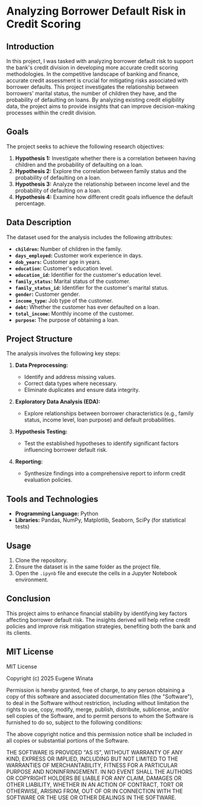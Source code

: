 # Analyzing Borrower Default Risk in Credit Scoring

## Introduction

In this project, I was tasked with analyzing borrower default risk to support the bank's credit division in developing more accurate credit scoring methodologies. In the competitive landscape of banking and finance, accurate credit assessment is crucial for mitigating risks associated with borrower defaults. This project investigates the relationship between borrowers' marital status, the number of children they have, and the probability of defaulting on loans. By analyzing existing credit eligibility data, the project aims to provide insights that can improve decision-making processes within the credit division.

## Goals

The project seeks to achieve the following research objectives:

1. **Hypothesis 1:** Investigate whether there is a correlation between having children and the probability of defaulting on a loan.  
2. **Hypothesis 2:** Explore the correlation between family status and the probability of defaulting on a loan.  
3. **Hypothesis 3:** Analyze the relationship between income level and the probability of defaulting on a loan.  
4. **Hypothesis 4:** Examine how different credit goals influence the default percentage.  

## Data Description

The dataset used for the analysis includes the following attributes:

- **`children`:** Number of children in the family.  
- **`days_employed`:** Customer work experience in days.  
- **`dob_years`:** Customer age in years.  
- **`education`:** Customer's education level.  
- **`education_id`:** Identifier for the customer's education level.  
- **`family_status`:** Marital status of the customer.  
- **`family_status_id`:** Identifier for the customer's marital status.  
- **`gender`:** Customer gender.  
- **`income_type`:** Job type of the customer.  
- **`debt`:** Whether the customer has ever defaulted on a loan.  
- **`total_income`:** Monthly income of the customer.  
- **`purpose`:** The purpose of obtaining a loan.  

## Project Structure

The analysis involves the following key steps:

1. **Data Preprocessing:**  
   - Identify and address missing values.  
   - Correct data types where necessary.  
   - Eliminate duplicates and ensure data integrity.  

2. **Exploratory Data Analysis (EDA):**  
   - Explore relationships between borrower characteristics (e.g., family status, income level, loan purpose) and default probabilities.  

3. **Hypothesis Testing:**  
   - Test the established hypotheses to identify significant factors influencing borrower default risk.  

4. **Reporting:**  
   - Synthesize findings into a comprehensive report to inform credit evaluation policies.

## Tools and Technologies

- **Programming Language:** Python  
- **Libraries:** Pandas, NumPy, Matplotlib, Seaborn, SciPy (for statistical tests)

## Usage

1. Clone the repository.  
2. Ensure the dataset is in the same folder as the project file.  
3. Open the `.ipynb` file and execute the cells in a Jupyter Notebook environment.  

## Conclusion

This project aims to enhance financial stability by identifying key factors affecting borrower default risk. The insights derived will help refine credit policies and improve risk mitigation strategies, benefiting both the bank and its clients.

## MIT License

MIT License

Copyright (c) 2025 Eugene Winata

Permission is hereby granted, free of charge, to any person obtaining a copy
of this software and associated documentation files (the "Software"), to deal
in the Software without restriction, including without limitation the rights
to use, copy, modify, merge, publish, distribute, sublicense, and/or sell
copies of the Software, and to permit persons to whom the Software is
furnished to do so, subject to the following conditions:

The above copyright notice and this permission notice shall be included in all
copies or substantial portions of the Software.

THE SOFTWARE IS PROVIDED "AS IS", WITHOUT WARRANTY OF ANY KIND, EXPRESS OR
IMPLIED, INCLUDING BUT NOT LIMITED TO THE WARRANTIES OF MERCHANTABILITY,
FITNESS FOR A PARTICULAR PURPOSE AND NONINFRINGEMENT. IN NO EVENT SHALL THE
AUTHORS OR COPYRIGHT HOLDERS BE LIABLE FOR ANY CLAIM, DAMAGES OR OTHER
LIABILITY, WHETHER IN AN ACTION OF CONTRACT, TORT OR OTHERWISE, ARISING FROM,
OUT OF OR IN CONNECTION WITH THE SOFTWARE OR THE USE OR OTHER DEALINGS IN THE
SOFTWARE.

